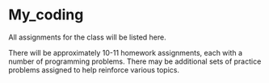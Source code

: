 # My_coding
All assignments for the class will be listed here.

There will be approximately 10-11 homework assignments, each with a number of programming problems. There may be additional sets of practice problems assigned to help reinforce various topics.
